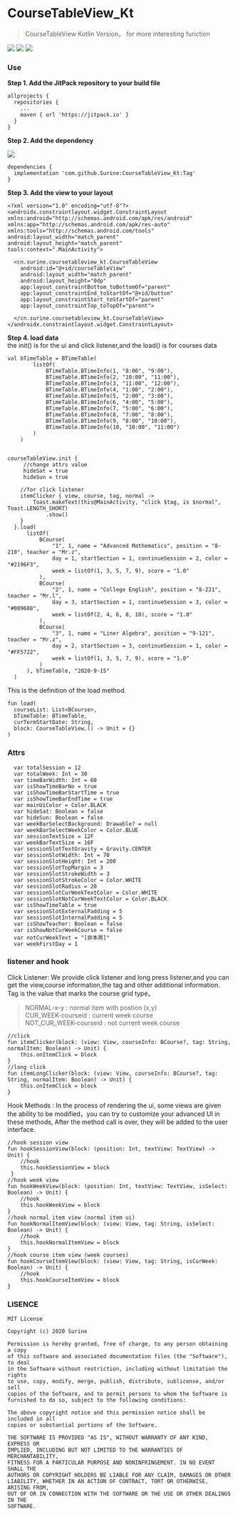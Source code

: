 # CourseTableView_Kt  
> CourseTableView Kotlin Version， for more interesting function

![](https://img.shields.io/github/license/Surine/CourseTableView_Kt)
![](https://img.shields.io/github/stars/Surine/CourseTableView_Kt)
![](https://img.shields.io/badge/Kotlin-100%25-orange)

### Use
**Step 1. Add the JitPack repository to your build file**
```
allprojects {
  repositories {
    ...
    maven { url 'https://jitpack.io' }
  }
}
```
**Step 2. Add the dependency**


[![](https://jitpack.io/v/Surine/CourseTableView_Kt.svg)](https://jitpack.io/#Surine/CourseTableView_Kt)
```
dependencies {
  implementation 'com.github.Surine:CourseTableView_Kt:Tag'
}
```

**Step 3. Add the view to your layout**
```
<?xml version="1.0" encoding="utf-8"?>
<androidx.constraintlayout.widget.ConstraintLayout xmlns:android="http://schemas.android.com/apk/res/android"
xmlns:app="http://schemas.android.com/apk/res-auto"
xmlns:tools="http://schemas.android.com/tools"
android:layout_width="match_parent"
android:layout_height="match_parent"
tools:context=".MainActivity">

  <cn.surine.coursetableview_kt.CourseTableView
    android:id="@+id/courseTableView"
    android:layout_width="match_parent"
    android:layout_height="0dp"
    app:layout_constraintBottom_toBottomOf="parent"
    app:layout_constraintEnd_toStartOf="@+id/button"
    app:layout_constraintStart_toStartOf="parent"
    app:layout_constraintTop_toTopOf="parent">

  </cn.surine.coursetableview_kt.CourseTableView>
</androidx.constraintlayout.widget.ConstraintLayout>
```
**Step 4. load data**
<br>the init() is for the ui and click listener,and the load() is for courses data
```
val bTimeTable = BTimeTable(
        listOf(
            BTimeTable.BTimeInfo(1, "8:00", "9:00"),
            BTimeTable.BTimeInfo(2, "10:00", "11:00"),
            BTimeTable.BTimeInfo(3, "11:00", "12:00"),
            BTimeTable.BTimeInfo(4, "1:00", "2:00"),
            BTimeTable.BTimeInfo(5, "2:00", "3:00"),
            BTimeTable.BTimeInfo(6, "4:00", "5:00"),
            BTimeTable.BTimeInfo(7, "5:00", "6:00"),
            BTimeTable.BTimeInfo(8, "7:00", "8:00"),
            BTimeTable.BTimeInfo(9, "8:00", "10:00"),
            BTimeTable.BTimeInfo(10, "10:00", "11:00")
        )
    )


courseTableView.init {
     //change attrs value
     hideSat = true
     hideSun = true
     
    //for click listener
    itemClicker { view, course, tag, normal ->
        Toast.makeText(this@MainActivity, "click $tag, is $normal", Toast.LENGTH_SHORT)
            .show()
    }
  }.load(
      listOf(
          BCourse(
              "1", 1, name = "Advanced Mathematics", position = "8-210", teacher = "Mr.z",
              day = 1, startSection = 1, continueSession = 2, color = "#2196F3",
              week = listOf(1, 3, 5, 7, 9), score = "1.0"
          ),
          BCourse(
              "2", 1, name = "College English", position = "8-221", teacher = "Mr.l",
              day = 3, startSection = 1, continueSession = 3, color = "#009688",
              week = listOf(2, 4, 6, 8, 10), score = "1.0"
          ),
          BCourse(
              "3", 1, name = "Liner Algebra", position = "9-121", teacher = "Mr.z",
              day = 2, startSection = 3, continueSession = 1, color = "#FF5722",
              week = listOf(1, 3, 5, 7, 9), score = "1.0"
          )
      ), bTimeTable, "2020-9-15"
  )
```
This is the definition of the load method.
```
fun load(
  courseList: List<BCourse>,
  bTimeTable: BTimeTable,
  curTermStartDate: String,
  block: CourseTableView.() -> Unit = {}
) 
```

### Attrs
```
  var totalSession = 12
  var totalWeek: Int = 30
  var timeBarWidth: Int = 60
  var isShowTimeBarNo = true
  var isShowTimeBarStartTime = true
  var isShowTimeBarEndTime = true
  var mainUiColor = Color.BLACK
  var hideSat: Boolean = false
  var hideSun: Boolean = false
  var weekBarSelectBackground: Drawable? = null
  var weekBarSelectWeekColor = Color.BLUE
  var sessionTextSize = 12F
  var weekBarTextSize = 16F
  var sessionSlotTextGravity = Gravity.CENTER
  var sessionSlotWidth: Int = 70  
  var sessionSlotHeight: Int = 200
  var sessionSlotTopMargin = 3
  var sessionSlotStrokeWidth = 3
  var sessionSlotStrokeColor = Color.WHITE
  var sessionSlotRadius = 20
  var sessionSlotCurWeekTextColor = Color.WHITE
  var sessionSlotNotCurWeekTextColor = Color.BLACK
  var isShowTimeTable = true
  var sessionSlotExternalPadding = 5
  var sessionSlotInternalPadding = 5
  var isShowTeacher: Boolean = false
  var isShowNotCurWeekCourse = false
  var notCurWeekText = "[非本周]"
  var weekFirstDay = 1
```

### listener and hook

Click Listener: We provide click listener and long press listener,and you can get the view,course information,the tag and other additional information.
Tag is the value that marks the course grid type，
> NORMAL-x-y : normal item with postion (x,y) <br>
> CUR_WEEK-courseid : current week course  <br>
> NOT_CUR_WEEK-courseid : not current week course <br>


```
//click
fun itemClicker(block: (view: View, courseInfo: BCourse?, tag: String, normalItem: Boolean) -> Unit) {
    this.onItemClick = block
}
//long click
fun itemLongClicker(block: (view: View, courseInfo: BCourse?, tag: String, normalItem: Boolean) -> Unit) {
    this.onItemClick = block
}
```

Hook Methods : In the process of rendering the ui, some views are given the ability to be modified，you can try to customize your advanced UI in these methods,
After the method call is over, they will be added to the user interface.
```
//hook session view
fun hookSessionView(block: (position: Int, textView: TextView) -> Unit) {
    //hook
    this.hookSessionView = block
 }
//hook week view   
fun hookWeekView(block: (position: Int, textView: TextView, isSelect: Boolean) -> Unit) {
    //hook
    this.hookWeekView = block
}
//hook normal item view (normal item ui)
fun hookNormalItemView(block: (view: View, tag: String, isSelect: Boolean) -> Unit) {
    //hook
    this.hookNormalItemView = block
}
//hook course item view (week courses)
fun hookCourseItemView(block: (view: View, tag: String, isCurWeek: Boolean) -> Unit) {
    //hook
    this.hookCourseItemView = block
}
```

### LISENCE

```
MIT License

Copyright (c) 2020 Surine

Permission is hereby granted, free of charge, to any person obtaining a copy
of this software and associated documentation files (the "Software"), to deal
in the Software without restriction, including without limitation the rights
to use, copy, modify, merge, publish, distribute, sublicense, and/or sell
copies of the Software, and to permit persons to whom the Software is
furnished to do so, subject to the following conditions:

The above copyright notice and this permission notice shall be included in all
copies or substantial portions of the Software.

THE SOFTWARE IS PROVIDED "AS IS", WITHOUT WARRANTY OF ANY KIND, EXPRESS OR
IMPLIED, INCLUDING BUT NOT LIMITED TO THE WARRANTIES OF MERCHANTABILITY,
FITNESS FOR A PARTICULAR PURPOSE AND NONINFRINGEMENT. IN NO EVENT SHALL THE
AUTHORS OR COPYRIGHT HOLDERS BE LIABLE FOR ANY CLAIM, DAMAGES OR OTHER
LIABILITY, WHETHER IN AN ACTION OF CONTRACT, TORT OR OTHERWISE, ARISING FROM,
OUT OF OR IN CONNECTION WITH THE SOFTWARE OR THE USE OR OTHER DEALINGS IN THE
SOFTWARE.
```

